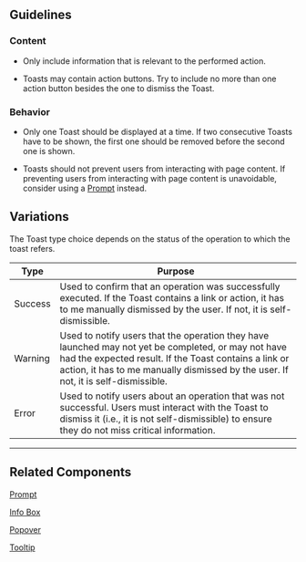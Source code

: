## Guidelines

### Content

-   Only include information that is relevant to the performed action.

-   Toasts may contain action buttons. Try to include no more than one action button besides the one to dismiss the Toast.

### Behavior

-   Only one Toast should be displayed at a time. If two consecutive Toasts have to be shown, the first one should be removed before the second one is shown.

-   Toasts should not prevent users from interacting with page content. If preventing users from interacting with page content is unavoidable, consider using a [Prompt](#/components/ModalPrompt) instead.

## Variations

The Toast type choice depends on the status of the operation to which the toast refers.

| Type    | Purpose                                                                                                                                                                                                                               |
| ------- | ------------------------------------------------------------------------------------------------------------------------------------------------------------------------------------------------------------------------------------- |
| Success | Used to confirm that an operation was successfully executed. If the Toast contains a link or action, it has to me manually dismissed by the user. If not, it is self-dismissible.                                                               |
| Warning | Used to notify users that the operation they have launched may not yet be completed, or may not have had the expected result. If the Toast contains a link or action, it has to me manually dismissed by the user. If not, it is self-dismissible. |
| Error   | Used to notify users about an operation that was not successful. Users must interact with the Toast to dismiss it (i.e., it is not self-dismissible) to ensure they do not miss critical information.                                                           |

---

## Related Components

[Prompt](#/components/ModalPrompt)

[Info Box](#/components/InfoBox)

[Popover](#/components/Popover)

[Tooltip](#/components/Tooltip)
